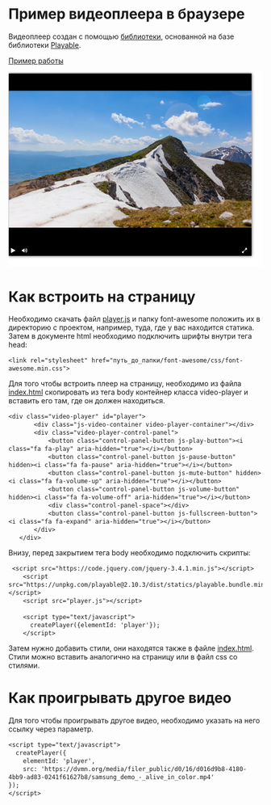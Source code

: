 # Пример видеоплеера в браузере

Видеоплеер создан с помощью [библиотеки](https://github.com/devmanorg/video-player-jslib), основанной на базе библиотеки [Playable](https://wix.github.io/playable/).
 
<a href="https://popkovaleks.github.io/player/" target="_blank">Пример работы</a>

 ![Пример работы](https://github.com/popkovaleks/player/blob/main/screenshots/Снимок%20экрана%202022-11-11%20в%2002.19.22.png?raw=true)

 # Как встроить на страницу
Необходимо скачать файл [player.js](/player.js) и папку font-awesome положить их в директорию с проектом, например, туда, где у вас находится статика.
Затем в документе html необходимо подключить шрифты внутри тега head:
```
<link rel="stylesheet" href="путь_до_папки/font-awesome/css/font-awesome.min.css">
```

 Для того чтобы встроить плеер на страницу, необходимо из файла [index.html](/index.html) скопировать из тега body контейнер класса video-player и вставить его там, где он должен находиться.
 ```
 <div class="video-player" id="player">
        <div class="js-video-container video-player-container"></div>
        <div class="video-player-control-panel">
            <button class="control-panel-button js-play-button"><i class="fa fa-play" aria-hidden="true"></i></button>
            <button class="control-panel-button js-pause-button" hidden><i class="fa fa-pause" aria-hidden="true"></i></button>
            <button class="control-panel-button js-mute-button" hidden><i class="fa fa-volume-up" aria-hidden="true"></i></button>
            <button class="control-panel-button js-volume-button" hidden><i class="fa fa-volume-off" aria-hidden="true"></i></button>
            <div class="control-panel-space"></div>
            <button class="control-panel-button js-fullscreen-button"><i class="fa fa-expand" aria-hidden="true"></i></button>
        </div>
    </div>
 ```

Внизу, перед закрытием тега body необходимо подключить скрипты:
```
 <script src="https://code.jquery.com/jquery-3.4.1.min.js"></script>
    <script src="https://unpkg.com/playable@2.10.3/dist/statics/playable.bundle.min.js"></script>
    <script src="player.js"></script>
    
    <script type="text/javascript">
      createPlayer({elementId: 'player'});
    </script>
```

Затем нужно добавить стили, они находятся также в файле [index.html](/index.html). Стили можно вставить аналогично на страницу или в файл css со стилями.

# Как проигрывать другое видео
Для того чтобы проигрывать другое видео, необходимо указать на него ссылку через параметр.
```
<script type="text/javascript">
  createPlayer({
    elementId: 'player',
    src: 'https://dvmn.org/media/filer_public/d0/16/d016d9b8-4180-4bb9-ad83-0241f61627b8/samsung_demo_-_alive_in_color.mp4'
});
</script>
```